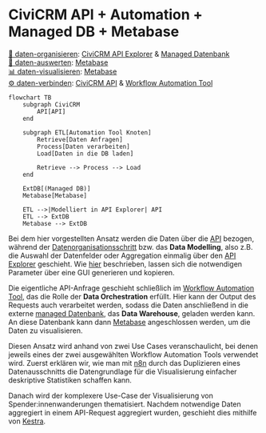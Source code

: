 # CiviCRM API + Automation + Managed DB + Metabase

[💾 daten-organisieren](./../1-datenlebenszyklus.html#daten-organisieren): [CiviCRM API Explorer](./../../tools/1-civicrm_intern/3-civicrm-api.md#api-explorer) & [Managed Datenbank](./../../tools/4-managed-datenbank.md)<br>
[🔢 daten-auswerten](./../1-datenlebenszyklus.html#daten-auswerten): [Metabase](./../tools/bi-tools.md#metabase) <br>
[📊 daten-visualisieren](./../1-datenlebenszyklus.html#daten-visualisieren): [Metabase](./../tools/bi-tools.md#metabase) <br>
[⚙️ daten-verbinden](./../1-datenlebenszyklus.html#daten-verbinden): 
[CiviCRM API](./../../tools/1-civicrm_intern/3-civicrm-api.md) & [Workflow Automation Tool](../../tools/5-workflow-tools.md)

```mermaid
flowchart TB
    subgraph CiviCRM
        API[API]
    end

    subgraph ETL[Automation Tool Knoten]
        Retrieve[Daten Anfragen]
        Process[Daten verarbeiten]
        Load[Daten in die DB laden]

        Retrieve --> Process --> Load
    end

    ExtDB[(Managed DB)]
    Metabase[Metabase]

    ETL -->|Modelliert in API Explorer| API
    ETL --> ExtDB
    Metabase --> ExtDB 

```


Bei dem hier vorgestellten Ansatz werden die Daten über die [API](../../tools/1-civicrm_intern/3-civicrm-api.md) bezogen, während der [Datenorganisationsschritt](../../1-datenlebenszyklus.html#daten-organisieren)  bzw. das **Data Modelling**, also z.B. die Auswahl der Datenfelder oder Aggregation einmalig über den [API Explorer](../../tools/1-civicrm_intern/3-civicrm-api.html#api-explorer) geschieht. Wie [hier](../../tools/1-civicrm_intern/3-civicrm-api.html#api-explorer) beschrieben, lassen sich die notwendigen Parameter über eine GUI generieren und kopieren. 

Die eigentliche API-Anfrage geschieht schließlich im [Workflow Automation Tool](../../tools/5-workflow-tools.md), das die Rolle der **Data Orchestration** erfüllt. Hier kann der Output des Requests auch verarbeitet werden, sodass die Daten anschließend in die externe [managed Datenbank](../../tools/4-managed-datenbank.md), das **Data Warehouse**, geladen werden kann. An diese Datenbank kann dann [Metabase](../../tools/3-bi-tools.md) angeschlossen werden, um die Daten zu visualisieren.

Diesen Ansatz wird anhand von zwei Use Cases veranschaulicht, bei denen jeweils eines der zwei ausgewählten Workflow Automation Tools verwendet wird. Zuerst erklären wir, wie man mit [n8n](../../tools/5-workflow-tools.html#n8n) durch das Duplizieren eines Datenausschnitts die Datengrundlage für die Visualisierung einfacher deskriptive Statistiken schaffen kann. 

Danach wird der komplexere Use-Case der Visualisierung von Spender:innenwanderungen thematisiert. Nachdem notwendige Daten aggregiert in einem API-Request aggregiert wurden, geschieht dies mithilfe von [Kestra](../../tools/5-workflow-tools.html#kestra).